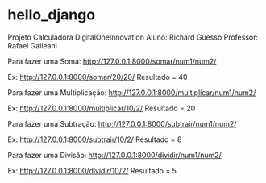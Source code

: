 # hello_django

Projeto Calculadora DigitalOneInnovation
Aluno: Richard Guesso
Professor: Rafael Galleani

Para fazer uma Soma:
http://127.0.0.1:8000/somar/num1/num2/

Ex: http://127.0.0.1:8000/somar/20/20/
Resultado = 40



Para fazer uma Multiplicação:
http://127.0.0.1:8000/multiplicar/num1/num2/

Ex: http://127.0.0.1:8000/multiplicar/10/2/
Resultado = 20



Para fazer uma Subtração:
http://127.0.0.1:8000/subtrair/num1/num2/

Ex: http://127.0.0.1:8000/subtrair/10/2/
Resultado = 8



Para fazer uma Divisão:
http://127.0.0.1:8000/dividir/num1/num2/

Ex: http://127.0.0.1:8000/dividir/10/2/
Resultado = 5
